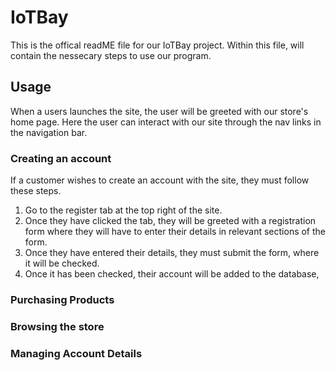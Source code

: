 # IoTBay
This is the offical readME file for our IoTBay project.
Within this file, will contain the nessecary steps to use our program.

## Usage
When a users launches the site, the user will be greeted with our store's home page. Here the user can interact with our site through the nav links in the navigation bar. 

### Creating an account
If a customer wishes to create an account with the site, they must follow these steps.
1. Go to the register tab at the top right of the site.
2. Once they have clicked the tab, they will be greeted with a registration form where they will have to enter their details in relevant sections of the form.
3. Once they have entered their details, they must submit the form, where it will be checked.
4. Once it has been checked, their account will be added to the database, 

### Purchasing Products

### Browsing the store

### Managing Account Details
